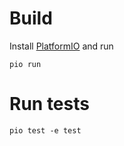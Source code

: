 # Build
Install [PlatformIO](https://platformio.org) and run
```shell
pio run
```

# Run tests
```shell
pio test -e test
```